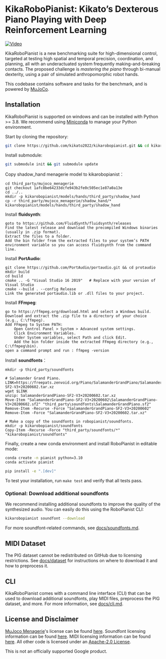 # KikaRoboPianist: Kikato’s Dexterous Piano Playing with Deep Reinforcement Learning

[![Video](http://img.youtube.com/vi/VBFn_Gg0yD8/hqdefault.jpg)](https://youtu.be/VBFn_Gg0yD8)

KikaRoboPianist is a new benchmarking suite for high-dimensional control, targeted at testing high spatial and temporal precision, coordination, and planning, all with an underactuated system frequently making-and-breaking contacts. The proposed challenge is *mastering the piano* through bi-manual dexterity, using a pair of simulated anthropomorphic robot hands.

This codebase contains software and tasks for the benchmark, and is powered by [MuJoCo](https://mujoco.org/).

## Installation

KikaRoboPianist is supported on windows and can be installed with Python >= 3.8. We recommend using [Miniconda](https://docs.conda.io/en/latest/miniconda.html) to manage your Python environment.

Start by cloning the repository:

```bash
git clone https://github.com/kikato2022/kikarobopianist.git && cd kikarobopianist
```

Install submodule:

```bash
git submodule init && git submodule update
```

Copy shadow_hand menagerie model to kikarobopianist：

```
cd third_party/mujoco_menagerie
git checkout 1afc8be64233dcfe943b2fe0c505ec1e87a0a13e
cd ../..
mkdir -p kikarobopianist/models/hands/third_party/shadow_hand
cp -r third_party/mujoco_menagerie/shadow_hand/* kikarobopianist/models/hands/third_party/shadow_hand
```

Install **fluidsynth**:

```
goto to https://github.com/FluidSynth/fluidsynth/releases
Find the latest release and download the precompiled Windows binaries (usually in .zip format).
Extract the files to a folder.
Add the bin folder from the extracted files to your system’s PATH environment variable so you can access fluidsynth from the command line.
```

Install **PortAudio**:

```
git clone https://github.com/PortAudio/portaudio.git && cd protaudio
mkdir build
cd build
cmake .. -G "Visual Studio 16 2019"   # Replace with your version of Visual Studio
cmake --build . --config Release
Link the generated portaudio.lib or .dll files to your project.
```

Install **FFmpeg**:

```
go to https://ffmpeg.org/download.html and select a Windows build.
Download and extract the .zip file to a directory of your choice (e.g., C:\ffmpeg).
Add FFmpeg to System PATH:
	Open Control Panel > System > Advanced system settings.
	Click Environment Variables.
	Under System variables, select Path and click Edit.
	Add the bin folder inside the extracted FFmpeg directory (e.g., C:\ffmpeg\bin).
open a command prompt and run : ffmpeg -version
```

Install **soundfonts**：

```
mkdir -p third_party/soundfonts

# Salamander Grand Piano.
LINK=https://freepats.zenvoid.org/Piano/SalamanderGrandPiano/SalamanderGrandPiano-SF2-V3+20200602.tar.xz
wget $LINK
unzip: SalamanderGrandPiano-SF2-V3+20200602.tar.xz
Move-Item "SalamanderGrandPiano-SF2-V3+20200602\SalamanderGrandPiano-V3+20200602.sf2" "third_party\soundfonts\SalamanderGrandPiano.sf2"
Remove-Item -Recurse -Force "SalamanderGrandPiano-SF2-V3+20200602"
Remove-Item -Force "SalamanderGrandPiano-SF2-V3+20200602.tar.xz"

# Make a copy of the soundfonts in robopianist/soundfonts.
mkdir -p kikarobopianist/soundfonts
Copy-Item -Recurse -Force "third_party/soundfonts/*" "kikarobopianist/soundfonts"
```



Finally, create a new conda environment and install RoboPianist in editable mode:

```bash
conda create -n pianist python=3.10
conda activate pianist

pip install -e ".[dev]"
```

To test your installation, run `make test` and verify that all tests pass.

### Optional: Download additional soundfonts

We recommend installing additional soundfonts to improve the quality of the synthesized audio. You can easily do this using the RoboPianist CLI:

```bash
kikarobopianist soundfont --download
```

For more soundfont-related commands, see [docs/soundfonts.md](docs/soundfonts.md).

## MIDI Dataset

The PIG dataset cannot be redistributed on GitHub due to licensing restrictions. See [docs/dataset](docs/dataset.md) for instructions on where to download it and how to preprocess it.

## CLI

KikaRoboPianist comes with a command line interface (CLI) that can be used to download additional soundfonts, play MIDI files, preprocess the PIG dataset, and more. For more information, see [docs/cli.md](docs/cli.md).

## License and Disclaimer

[MuJoco Menagerie](https://github.com/deepmind/mujoco_menagerie)'s license can be found [here](https://github.com/deepmind/mujoco_menagerie/blob/main/LICENSE). Soundfont licensing information can be found [here](docs/soundfonts.md). MIDI licensing information can be found [here](docs/dataset.md). All other code is licensed under an [Apache-2.0 License](LICENSE).

This is not an officially supported Google product.
